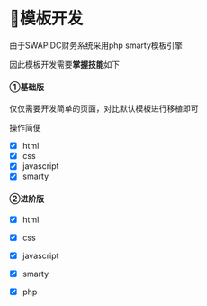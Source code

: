 # 🎈模板开发

由于SWAPIDC财务系统采用php smarty模板引擎

因此模板开发需要**掌握技能**如下

#### ①基础版

仅仅需要开发简单的页面，对比默认模板进行移植即可

操作简便

- [x] html
- [x] css
- [x] javascript
- [x] smarty

#### ②进阶版

- [x] html
- [x] css
- [x] javascript
- [x] smarty
- [x] php

